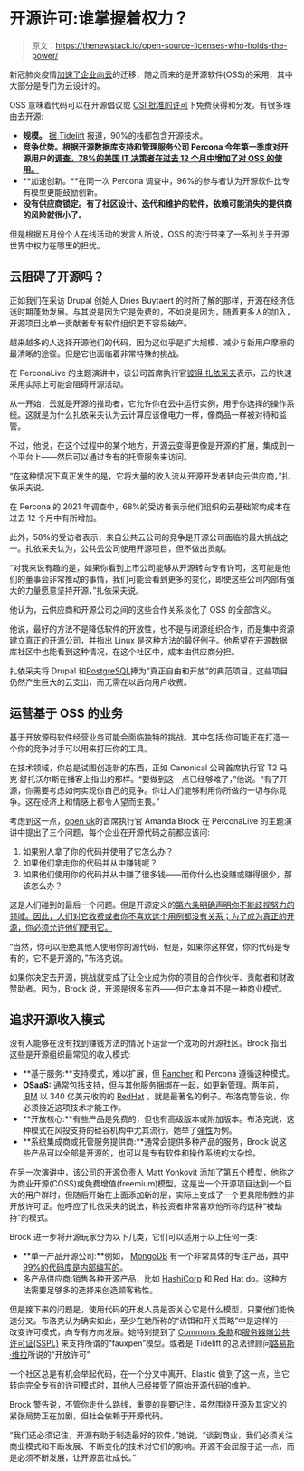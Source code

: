 # 开源许可:谁掌握着权力？

> 原文：<https://thenewstack.io/open-source-licenses-who-holds-the-power/>

新冠肺炎疫情[加速了企业向云](https://thenewstack.io/cloud-computing-2020-from-coping-to-consolidating/)的迁移，随之而来的是开源软件(OSS)的采用，其中大部分是专门为云设计的。

OSS 意味着代码可以在开源倡议或 [OSI 批准的许可](https://opensource.org/osd)下免费获得和分发。有很多理由去开源:

*   **规模。** [据 Tidelift](https://tidelift.com/subscription/2020-managed-open-source-survey) 报道，90%的栈都包含开源技术。
*   **竞争优势。根据开源数据库支持和管理服务公司 Percona 今年第一季度对开源用户的[调查，78%的美国 IT 决策者在过去 12 个月中增加了对 OSS 的使用。](https://www.percona.com/blog/2021/05/12/new-survey-shows-enterprises-increasing-their-reliance-on-open-source-software/)**
*   **加速创新。**在同一次 Percona 调查中，96%的参与者认为开源软件比专有模型更能鼓励创新。
*   **没有供应商锁定。有了社区设计、迭代和维护的软件，依赖可能消失的提供商的风险就很小了。**

但是根据五月份个人在线活动的发言人所说，OSS 的流行带来了一系列关于开源世界中权力在哪里的担忧。

## 云阻碍了开源吗？

正如我们在采访 Drupal 创始人 Dries Buytaert 的时所了解的那样，开源在经济低迷时期蓬勃发展。与其说是因为它是免费的，不如说是因为，随着更多人的加入，开源项目比单一贡献者专有软件组织更不容易破产。

越来越多的人选择开源他们的代码，因为这似乎是扩大规模、减少与新用户摩擦的最清晰的途径。但是它也面临着非常特殊的挑战。

在 PerconaLive 的主题演讲中，该公司首席执行官[彼得·扎依采夫](https://twitter.com/peterzaitsev?lang=en)表示，云的快速采用实际上可能会阻碍开源活动。

从一开始，云就是开源的推动者，它允许你在云中运行实例，用于你选择的操作系统。这就是为什么扎依采夫认为云计算应该像电力一样，像商品一样被对待和监管。

不过，他说，在这个过程中的某个地方，开源云变得更像是开源的扩展，集成到一个平台上——然后可以通过专有的托管服务来访问。

“在这种情况下真正发生的是，它将大量的收入流从开源开发者转向云供应商，”扎依采夫说。

在 Percona 的 2021 年调查中，68%的受访者表示他们组织的云基础架构成本在过去 12 个月中有所增加。

此外，58%的受访者表示，来自公共云公司的竞争是开源公司面临的最大挑战之一。扎依采夫认为，公共云公司使用开源项目，但不做出贡献。

“对我来说有趣的是，如果你看到上市公司能够从开源转向专有许可，这可能是他们的董事会非常推动的事情，我们可能会看到更多的变化，即使这些公司内部有强大的力量愿意坚持开源，”扎依采夫说。

他认为，云供应商和开源公司之间的这些合作关系淡化了 OSS 的全部含义。

他说，最好的方法不是降低软件的开放性，也不是与闭源组织合作，而是集中资源建立真正的开源公司，并指出 Linux 是这种方法的最好例子。他希望在开源数据库社区中也能看到这种情况，在这个社区中，成本由供应商分担。

扎依采夫将 Drupal 和[PostgreSQL](https://www.postgresql.org/)捧为“真正自由和开放”的典范项目，这些项目仍然产生巨大的云支出，而无需在以后向用户收费。

## 运营基于 OSS 的业务

基于开放源码软件经营业务可能会面临独特的挑战。其中包括:你可能正在打造一个你的竞争对手可以用来打压你的工具。

在技术领域，你总是试图创造新的东西，正如 Canonical 公司首席执行官 T2 马克·舒托沃尔斯在播客上指出的那样。“要做到这一点已经够难了，”他说。“有了开源，你需要考虑如何实现你自己的竞争。你让人们能够利用你所做的一切与你竞争。这在经济上和情感上都令人望而生畏。”

考虑到这一点，[open uk](https://twitter.com/AmandaBrockUK)的首席执行官 Amanda Brock 在 PerconaLive 的主题演讲中提出了三个问题，每个企业在开源代码之前都应该问:

1.  如果别人拿了你的代码并使用了它怎么办？
2.  如果他们拿走你的代码并从中赚钱呢？
3.  如果他们使用你的代码并从中赚了很多钱——而你什么也没赚或赚得很少，那该怎么办？

这是人们碰到的最后一个问题。但是开源定义的[第六条明确声明你不能歧视努力的领域。因此，人们对它收费或者你不喜欢这个用例都没有关系；为了成为真正的开源，你必须允许他们使用它。](https://opensource.org/osd-annotated#:~:text=6.,a%20specific%20field%20of%20endeavor.&text=Rationale:%20The%20major%20intention%20of,source%20from%20being%20used%20commercially.)

“当然，你可以拒绝其他人使用你的源代码，但是，如果你这样做，你的代码是专有的，它不是开源的，”布洛克说。

如果你决定去开源，挑战就变成了让企业成为你的项目的合作伙伴、贡献者和财政赞助者。因为，Brock 说，开源是很多东西——但它本身并不是一种商业模式。

## 追求开源收入模式

没有人能够在没有找到赚钱方法的情况下运营一个成功的开源社区。Brock 指出这些是开源组织最常见的收入模式:

*   **基于服务:**支持模式，难以扩展，但 [Rancher](https://rancher.com/) 和 Percona 遵循这种模式。
*   **OSaaS:** 通常包括支持，但与其他服务捆绑在一起，如更新管理。两年前， [IBM](https://www.ibm.com/cloud?utm_content=inline-mention) 以 340 亿美元收购的 [RedHat](https://www.openshift.com/try?utm_content=inline-mention) ，就是最著名的例子。布洛克警告说，你必须接近这项技术才能工作。
*   **开放核心:**有些产品是免费的，但也有高级版本或附加版本。布洛克说，这种模式在风投支持的硅谷机构中尤其流行。她举了[弹性](https://www.elastic.co/)为例。
*   **系统集成商或托管服务提供商:**通常会提供多种产品的服务，Brock 说这些产品可以全部是开源的，也可以是专有软件和操作系统的大杂烩。

在另一次演讲中，该公司的开源负责人 Matt Yonkovit 添加了第五个模型，他称之为商业开源(COSS)或免费增值(freemium)模型。这是当一个开源项目达到一个巨大的用户群时，但随后开始在上面添加新的层，实际上变成了一个更具限制性的非开放许可证。他呼应了扎依采夫的说法，称投资者非常喜欢他所称的这种“被劫持”的模式。

Brock 进一步将开源玩家分为以下几类，它们可以适用于以上任何一类:

*   **单一产品开源公司:**例如， [MongoDB](https://www.mongodb.com/cloud/atlas/?utm_content=inline-mention) 有一个非常具体的专注产品，其中 [99%的代码库是内部编写的](https://www.cmswire.com/information-management/open-source-vs-open-core-whats-the-difference/)。
*   多产品供应商:销售各种开源产品，比如 [HashiCorp](https://www.hashicorp.com/?utm_content=inline-mention) 和 Red Hat do。这种方法需要足够多的选择来创造顾客粘性。

但是接下来的问题是，使用代码的开发人员是否关心它是什么模型，只要他们能快速分叉。布洛克认为确实如此，至少在她所称的“诱饵和开关策略”中是这样的——改变许可模式，向专有方向发展。她特别提到了 [Commons 条款](https://commonsclause.com/)和[服务器端公共许可证(SSPL)](https://thenewstack.io/open-source-databases-in-the-age-of-the-dbaas/) 来支持所谓的“fauxpen”模型。或者是 Tidelift 的总法律顾问[路易斯·维拉](https://twitter.com/luis_in_brief)所说的“开放许可”

一个社区总是有机会举起代码，在一个分叉中离开。Elastic 做到了这一点，当它转向完全专有的许可模式时，其他人已经接管了原始开源代码的维护。

Brock 警告说，不管你走什么路线，重要的是要记住，虽然围绕开源及其定义的紧张局势正在加剧，但社会依赖于开源代码。

“我们还必须记住，开源有助于制造最好的软件，”她说。“谈到商业，我们必须关注商业模式和不断发展、不断变化的技术对它们的影响。开源不会屈服于这一点，而是必须不断发展，让开源茁壮成长。”

<svg xmlns:xlink="http://www.w3.org/1999/xlink" viewBox="0 0 68 31" version="1.1"><title>Group</title> <desc>Created with Sketch.</desc></svg>